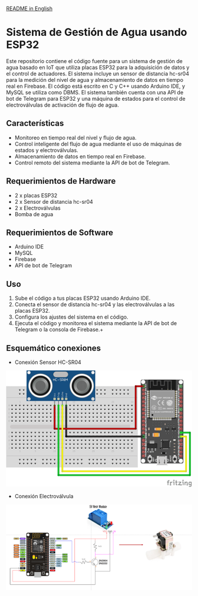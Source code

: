 [README in English](README.md)

#

# Sistema de Gestión de Agua usando ESP32

Este repositorio contiene el código fuente para un sistema de gestión de agua basado en IoT que utiliza placas ESP32 para la adquisición de datos y el control de actuadores. El sistema incluye un sensor de distancia hc-sr04 para la medición del nivel de agua y almacenamiento de datos en tiempo real en Firebase. El código está escrito en C y C++ usando Arduino IDE, y MySQL se utiliza como DBMS. El sistema también cuenta con una API de bot de Telegram para ESP32 y una máquina de estados para el control de electroválvulas de activación de flujo de agua.

## Características
- Monitoreo en tiempo real del nivel y flujo de agua.
- Control inteligente del flujo de agua mediante el uso de máquinas de estados y electroválvulas.
- Almacenamiento de datos en tiempo real en Firebase.
- Control remoto del sistema mediante la API de bot de Telegram.

## Requerimientos de Hardware
- 2 x placas ESP32
- 2 x Sensor de distancia hc-sr04
- 2 x Electroválvulas
- Bomba de agua

## Requerimientos de Software
- Arduino IDE
- MySQL
- Firebase
- API de bot de Telegram

## Uso
1. Sube el código a tus placas ESP32 usando Arduino IDE.
2. Conecta el sensor de distancia hc-sr04 y las electroválvulas a las placas ESP32.
3. Configura los ajustes del sistema en el código.
4. Ejecuta el código y monitorea el sistema mediante la API de bot de Telegram o la consola de Firebase.+

## Esquemático conexiones

- Conexión Sensor HC-SR04

![SENSOR](/imagenes/sensor2.png)

- Conexión Electroválvula

![ELECTROVALVULA](/imagenes/electrovalvula.png)

#
